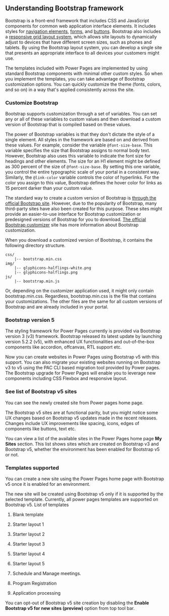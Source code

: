 ## Understanding Bootstrap framework

Bootstrap is a front-end framework that includes CSS and JavaScript components for common web application interface elements. It includes styles for [navigation elements](https://getbootstrap.com/components/#nav), [forms](https://getbootstrap.com/css/#forms), and [buttons](https://getbootstrap.com/css/#buttons). Bootstrap also includes a [responsive grid layout system](https://getbootstrap.com/css/#grid), which allows site layouts to dynamically adjust to devices that have different screen sizes, such as phones and tablets. By using the Bootstrap layout system, you can develop a single site that presents an appropriate interface to all devices your customers might use.

The templates included with Power Pages are implemented by using standard Bootstrap components with minimal other custom styles. So when you implement the templates, you can take advantage of Bootstrap customization options. You can quickly customize the theme (fonts, colors, and so on) in a way that's applied consistently across the site.

### Customize Bootstrap

Bootstrap supports customization through a set of variables. You can set any or all of these variables to custom values and then download a custom version of Bootstrap that is compiled based on these values.

The power of Bootstrap variables is that they don't dictate the style of a single element. All styles in the framework are based on and derived from these values. For example, consider the variable `@font-size-base`. This variable specifies the size that Bootstrap assigns to normal body text. However, Bootstrap also uses this variable to indicate the font size for headings and other elements. The size for an H1 element might be defined as 300 percent of the size of `@font-size-base`. By setting this one variable, you control the entire typographic scale of your portal in a consistent way. Similarly, the `@link-color` variable controls the color of hyperlinks. For the color you assign to this value, Bootstrap defines the hover color for links as 15 percent darker than your custom value.

The standard way to create a custom version of Bootstrap is [through the official Bootstrap site](https://getbootstrap.com/customize/#less-variables). However, due to the popularity of Bootstrap, many third-party sites have also been created for this purpose. These sites might provide an easier-to-use interface for Bootstrap customization or predesigned versions of Bootstrap for you to download. [The official Bootstrap customizer](https://getbootstrap.com/customize/) site has more information about Bootstrap customization.  

When you download a customized version of Bootstrap, it contains the following directory structure.

```
css/
    |-- bootstrap.min.css 
img/
    |-- glyphicons-halflings-white.png 
    |-- glyphicons-halflings.png 
js/ 
    |-- bootstrap.min.js
```

Or, depending on the customizer application used, it might only contain bootstrap.min.css. Regardless, bootstrap.min.css is the file that contains your customizations. The other files are the same for all custom versions of Bootstrap and are already included in your portal.

### Bootstrap version 5

The styling framework for Power Pages currently is provided via Bootstrap version 3 (v3) framework. Bootstrap released its latest update by launching version 5.2.2 (v5), with enhanced UX functionalities and out-of-the-box components like accordion, offcanvas, RTL support etc.

Now you can create websites in Power Pages using Bootstrap v5 with this support. You can also migrate your existing websites running on Bootstrap v3 to v5 using the PAC CLI based migration tool provided by Power pages. The Bootstrap upgrade for Power Pages will enable you to leverage new components including CSS Flexbox and responsive layout.

### See list of Bootstrap v5 sites

You can see the newly created site from Power pages home page.

The Bootstrap v5 sites are at functional parity, but you might notice some UX changes based on Bootstrap v5 updates made in the recent releases. Changes include UX improvements like spacing, icons, edges of components like buttons, text etc.

You can view a list of the available sites in the Power Pages home page **My Sites** section. This list shows sites which are created on Bootstrap v3 and Bootstrap v5, whether the environment has been enabled for Bootstrap v5 or not.

### Templates supported

You can create a new site using the Power Pages home page with Bootstrap v5 once it is enabled for an environment.

The new site will be created using Bootstrap v5 only if it is supported by the selected template. Currently, all power pages templates are supported on Bootstrap v5. List of templates

1.  Blank template

2.  Starter layout 1

3.  Starter layout 2

4.  Starter layout 3

5.  Starter layout 4

6.  Starter layout 5

7.  Schedule and Manage meetings.

8.  Program Registration

9.  Application processing

You can opt-out of Bootstrap v5 site creation by disabling the **Enable Bootstrap v5 for new sites (preview)** option from top tool bar.